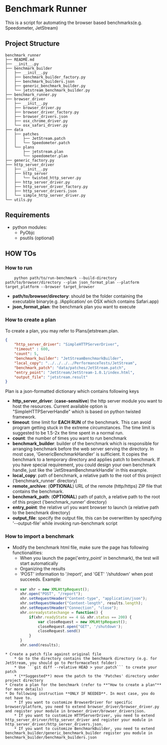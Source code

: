 # Benchmark Runner 
This is a script for automating the browser based benchmarks(e.g. Speedometer, JetStream)
## Project Structure
```
benchmark_runner
├── README.md
├── __init__.py
├── benchmark_builder
│   ├── __init__.py
│   ├── benchmark_builder_factory.py
│   ├── benchmark_builders.json
│   ├── generic_benchmark_builder.py
│   └── jetstream_benchmark_builder.py
├── benchmark_runner.py
├── browser_driver
│   ├── __init__.py
│   ├── browser_driver.py
│   ├── browser_driver_factory.py
│   ├── browser_drivers.json
│   ├── osx_chrome_driver.py
│   └── osx_safari_driver.py
├── data
│   ├── patches
│   │   ├── JetStream.patch
│   │   └── Speedometer.patch
│   └── plans
│       ├── jetstream.plan
│       └── speedometer.plan
├── generic_factory.py
├── http_server_driver
│   ├── __init__.py
│   ├── http_server
│   │   └── twisted_http_server.py
│   ├── http_server_driver.py
│   ├── http_server_driver_factory.py
│   ├── http_server_drivers.json
│   └── simple_http_server_driver.py
└── utils.py
```
## Requirements
* python modules:
    * PyObjc
    * psutils (optional)

## HOW TOs
### How to run
```shell
    python path/to/run-benchmark --build-directory path/to/browser/directory --plan json_format_plan --platform target_platform --browser target_browser
```
* **path/to/browser/directory**: should be the folder containing the executable binary(e.g. /Application/ on OSX which contains Safari.app)
* **json_format_plan**: the benchmark plan you want to execute  

### How to create a plan
To create a plan, you may refer to Plans/jetstream.plan.
```json 
{
    "http_server_driver": "SimpleHTTPServerDriver", 
    "timeout" : 600,
    "count": 5,
    "benchmark_builder": "JetStreamBenchmarkBuilder",
    "local_copy": "../../../../PerformanceTests/JetStream",
    "benchmark_patch": "data/patches/JetStream.patch",
    "entry_point": "JetStream/JetStream-1.0.1/index.html",
    "output_file": "jetstream.result"
}
```
Plan is a json-formatted dictionary which contains following keys 
* **http_server_driver**: (**case-sensitive**) the http server module you want to host the resources. Current available option is "SimpleHTTPServerHandle" which is based on python twisted framework.
* **timeout**: time limit for **EACH RUN** of the benchmark. This can avoid program getting stuck in the extreme circumstances. The time limit is suggested to be 1.5-2x the time spent in a normal run.
* **count**: the number of times you want to run benchmark
* **benchmark_builder**:  builder of the benchmark which is responsible for arranging benchmark before the web server serving the directory. In most case, 'GenericBenchmarkHandler' is sufficient. It copies the benchmark to a temporary directory and applies patch to benchmark. If you have special requirement, you could design your own benchmark handle, just like the 'JetStreamBenchmarkHandle' in this example.
* **local_copy**: path of benchmark, a relative path to the root of this project ('benchmark_runner' directory)
* **remote_archive**: (**OPTIONAL**) URL of the remote (http/https) ZIP file that contains the benchmark.
* **benchmark_path**: (**OPTIONAL**) path of patch, a relative path to the root of this project ('benchmark_runner' directory)
* **entry_point**: the relative url you want browser to launch (a relative path to the benchmark directory)
* **output_file**: specify the output file, this can be overwritten by specifying '--output-file' while invoking run-benchmark script

### How to import a benchmark
* Modify the benchmark html file, make sure the page has following functionalities:
    * When you launch the page('entry_point' in benchmark), the test will start automatically
    * Organizing the results
    * 'POST' information to '/report', and 'GET' '/shutdown' when post succeeds. Example:
    * ```js
      var xhr = new XMLHttpRequest();
      xhr.open("POST", "/report");
      xhr.setRequestHeader("Content-type", "application/json");
      xhr.setRequestHeader("Content-length", results.length);
      xhr.setRequestHeader("Connection", "close");
      xhr.onreadystatechange = function() {
          if(xhr.readyState == 4 && xhr.status == 200) {
              var closeRequest = new XMLHttpRequest();
              closeRequest.open("GET", '/shutdown');
              closeRequest.send()
          }
      }
      xhr.send(results);
``` 
* Create a patch file against original file
    * Go to the directory contains the benchmark directory (e.g. for JetStream, you should go to PerformaceTest folder)
    * Use ```git diff --relative HEAD > your.patch``` to create your patch
    * (**Suggested**) move the patch to the 'Patches' directory under project directory
* Create a plan for the benchmark (refer to **"How to create a plan"** for more details)
* Do following instruction **ONLY IF NEEDED**. In most case, you do not have to.
    * If you want to customize BrowserDriver for specific browser/platform, you need to extend browser_driver/browser_driver.py and register your module in browser_driver/browser_driversjson.
    * If you want to customize HTTPServerDriver, you need to extend http_server_drirver/http_server_driver and register your module in http_server_driver/http_server_drivers.json.
    * If you want to customize BenchmarkBuilder, you need to extend benchmark_builder/generic_benchmark_builder register you module in benchmark_builder/benchmark_builders.json
